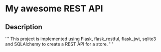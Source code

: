 # My awesome REST API

## Description
'''
This project is implemented using Flask, flask_restful, flask_jwt, sqlite3 and SQLAlchemy to create a REST API for a store.
'''
